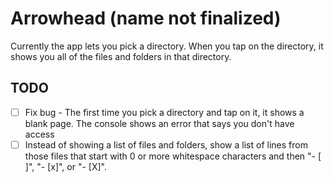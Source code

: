 # Arrowhead (name not finalized)

Currently the app lets you pick a directory. When you tap on the directory, it shows you all of the files and folders in that directory.

## TODO

- [ ] Fix bug - The first time you pick a directory and tap on it, it shows a blank page. The console shows an error that says you don't have access
- [ ] Instead of showing a list of files and folders, show a list of lines from those files that start with 0 or more whitespace characters and then "- [ ]", "- [x]", or "- [X]".
